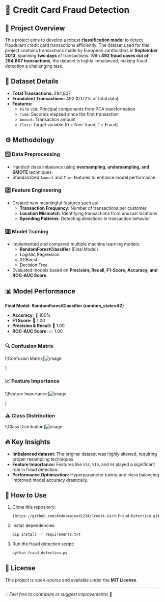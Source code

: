 # 🚀 Credit Card Fraud Detection

## 📌 Project Overview
This project aims to develop a robust **classification model** to detect fraudulent credit card transactions efficiently. The dataset used for this project contains transactions made by European cardholders in **September 2013**, spanning **two days** of transactions. With **492 fraud cases out of 284,807 transactions**, the dataset is highly imbalanced, making fraud detection a challenging task.

## 📂 Dataset Details
- **Total Transactions:** 284,807
- **Fraudulent Transactions:** 492 (0.172% of total data)
- **Features:**
  - `V1` to `V28`: Principal components from PCA transformation
  - `Time`: Seconds elapsed since the first transaction
  - `Amount`: Transaction amount
  - `Class`: Target variable (0 = Non-fraud, 1 = Fraud)

## ⚙️ Methodology
### 1️⃣ Data Preprocessing
- Handled class imbalance using **oversampling, undersampling, and SMOTE** techniques.
- Standardized `Amount` and `Time` features to enhance model performance.

### 2️⃣ Feature Engineering
- Created new meaningful features such as:
  - **Transaction Frequency**: Number of transactions per customer
  - **Location Mismatch**: Identifying transactions from unusual locations
  - **Spending Patterns**: Detecting deviations in transaction behavior

### 3️⃣ Model Training
- Implemented and compared multiple machine learning models:
  - **RandomForestClassifier** (Final Model)
  - Logistic Regression
  - XGBoost
  - Decision Tree
- Evaluated models based on **Precision, Recall, F1-Score, Accuracy, and ROC-AUC Score**.

## 📊 Model Performance
**Final Model: RandomForestClassifier (random_state=42)**
- **Accuracy:** 🎯 100%
- **F1 Score:** 💯 1.00
- **Precision & Recall:** 🚀 1.00
- **ROC-AUC Score:** 📈 1.00

### 🔍 Confusion Matrix
![Confusion Matrix]![image](https://github.com/user-attachments/assets/a449f710-60d0-48ab-9765-9c11f9ead33b)

)

### 📈 Feature Importance
![Feature Importance]![image](https://github.com/user-attachments/assets/c5e38065-4bf5-477c-8c95-9ff170845063)

)

### ⚠️ Class Distribution
![Class Distribution]![image](https://github.com/user-attachments/assets/554d56df-f91a-4701-bb93-6bfc35006420)


## 🔥 Key Insights
- **Imbalanced dataset:** The original dataset was highly skewed, requiring proper resampling techniques.
- **Feature Importance:** Features like `V14`, `V10`, and `V4` played a significant role in fraud detection.
- **Performance Optimization:** Hyperparameter tuning and class balancing improved model accuracy drastically.

## 📌 How to Use
1. Clone this repository:
   ```bash
   [https://github.com/Abdulmajeed1234/Credit-Card-Fraud-Detection.git]
   ```
2. Install dependencies:
   ```bash
   pip install -r requirements.txt
   ```
3. Run the fraud detection script:
   ```bash
   python fraud_detection.py
   ```

## 📜 License
This project is open-source and available under the **MIT License**.

---
💡 *Feel free to contribute or suggest improvements!* 🚀

